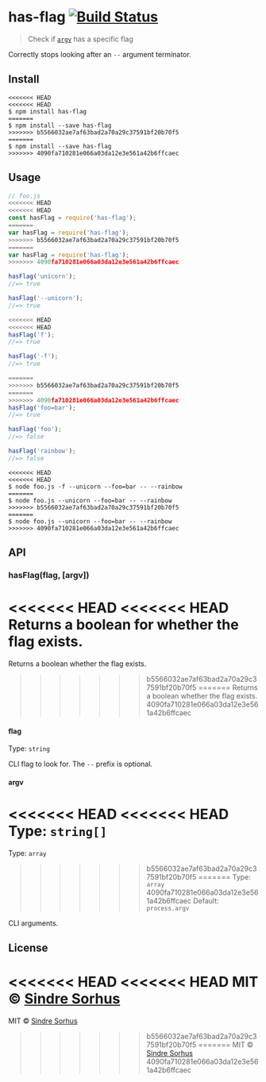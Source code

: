 # has-flag [![Build Status](https://travis-ci.org/sindresorhus/has-flag.svg?branch=master)](https://travis-ci.org/sindresorhus/has-flag)

> Check if [`argv`](https://nodejs.org/docs/latest/api/process.html#process_process_argv) has a specific flag

Correctly stops looking after an `--` argument terminator.


## Install

```
<<<<<<< HEAD
<<<<<<< HEAD
$ npm install has-flag
=======
$ npm install --save has-flag
>>>>>>> b5566032ae7af63bad2a70a29c37591bf20b70f5
=======
$ npm install --save has-flag
>>>>>>> 4090fa710281e066a03da12e3e561a42b6ffcaec
```


## Usage

```js
// foo.js
<<<<<<< HEAD
<<<<<<< HEAD
const hasFlag = require('has-flag');
=======
var hasFlag = require('has-flag');
>>>>>>> b5566032ae7af63bad2a70a29c37591bf20b70f5
=======
var hasFlag = require('has-flag');
>>>>>>> 4090fa710281e066a03da12e3e561a42b6ffcaec

hasFlag('unicorn');
//=> true

hasFlag('--unicorn');
//=> true

<<<<<<< HEAD
<<<<<<< HEAD
hasFlag('f');
//=> true

hasFlag('-f');
//=> true

=======
>>>>>>> b5566032ae7af63bad2a70a29c37591bf20b70f5
=======
>>>>>>> 4090fa710281e066a03da12e3e561a42b6ffcaec
hasFlag('foo=bar');
//=> true

hasFlag('foo');
//=> false

hasFlag('rainbow');
//=> false
```

```
<<<<<<< HEAD
<<<<<<< HEAD
$ node foo.js -f --unicorn --foo=bar -- --rainbow
=======
$ node foo.js --unicorn --foo=bar -- --rainbow
>>>>>>> b5566032ae7af63bad2a70a29c37591bf20b70f5
=======
$ node foo.js --unicorn --foo=bar -- --rainbow
>>>>>>> 4090fa710281e066a03da12e3e561a42b6ffcaec
```


## API

### hasFlag(flag, [argv])

<<<<<<< HEAD
<<<<<<< HEAD
Returns a boolean for whether the flag exists.
=======
Returns a boolean whether the flag exists.
>>>>>>> b5566032ae7af63bad2a70a29c37591bf20b70f5
=======
Returns a boolean whether the flag exists.
>>>>>>> 4090fa710281e066a03da12e3e561a42b6ffcaec

#### flag

Type: `string`

CLI flag to look for. The `--` prefix is optional.

#### argv

<<<<<<< HEAD
<<<<<<< HEAD
Type: `string[]`<br>
=======
Type: `array`  
>>>>>>> b5566032ae7af63bad2a70a29c37591bf20b70f5
=======
Type: `array`  
>>>>>>> 4090fa710281e066a03da12e3e561a42b6ffcaec
Default: `process.argv`

CLI arguments.


## License

<<<<<<< HEAD
<<<<<<< HEAD
MIT © [Sindre Sorhus](https://sindresorhus.com)
=======
MIT © [Sindre Sorhus](http://sindresorhus.com)
>>>>>>> b5566032ae7af63bad2a70a29c37591bf20b70f5
=======
MIT © [Sindre Sorhus](http://sindresorhus.com)
>>>>>>> 4090fa710281e066a03da12e3e561a42b6ffcaec
